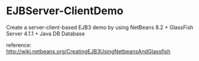 # EJBServer-ClientDemo

Create a server-client-based EJB3 demo by using NetBeans 8.2 + GlassFish Server 4.1.1 + Java DB Database

reference: http://wiki.netbeans.org/CreatingEJB3UsingNetbeansAndGlassfish
